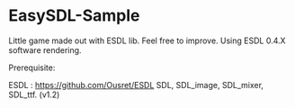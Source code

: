 EasySDL-Sample
==============

Little game made out with ESDL lib. Feel free to improve. 
Using ESDL 0.4.X software rendering.

Prerequisite:

ESDL : https://github.com/Ousret/ESDL
SDL, SDL_image, SDL_mixer, SDL_ttf. (v1.2)



